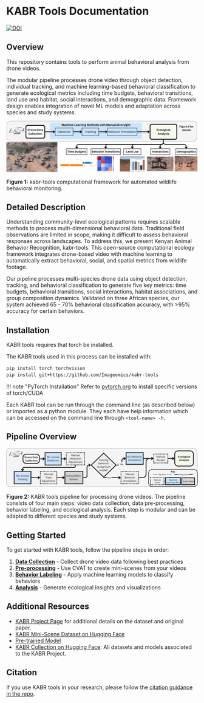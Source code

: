 # KABR Tools Documentation

[![DOI](https://zenodo.org/badge/805519058.svg)](https://zenodo.org/doi/10.5281/zenodo.11288083)

## Overview

This repository contains tools to perform animal behavioral analysis from drone videos.

The modular pipeline processes drone video through object detection, individual tracking, and machine learning-based behavioral classification to generate ecological metrics including time budgets, behavioral transitions, land use and habitat, social interactions, and demographic data. Framework design enables integration of novel ML models and adaptation across species and study systems.

![Visual Abstract](images/visual_abstract.png)

**Figure 1:** kabr-tools computational framework for automated wildlife behavioral monitoring.

## Detailed Description

Understanding community-level ecological patterns requires scalable methods to process multi-dimensional behavioral data. Traditional field observations are limited in scope, making it difficult to assess behavioral responses across landscapes. To address this, we present Kenyan Animal Behavior Recognition, kabr-tools. This open-source computational ecology framework integrates drone-based video with machine learning to automatically extract behavioral, social, and spatial metrics from wildlife footage.

Our pipeline processes multi-species drone data using object detection, tracking, and behavioral classification to generate five key metrics: time budgets, behavioral transitions, social interactions, habitat associations, and group composition dynamics. Validated on three African species, our system achieved 65 - 70% behavioral classification accuracy, with >95% accuracy for certain behaviors.

## Installation

KABR tools requires that torch be installed.

The KABR tools used in this process can be installed with:

```bash
pip install torch torchvision
pip install git+https://github.com/Imageomics/kabr-tools
```

!!! note "PyTorch Installation"
    Refer to [pytorch.org](https://pytorch.org/get-started/locally/) to install specific versions of torch/CUDA

Each KABR tool can be run through the command line (as described below) or imported as a python module. They each have help information which can be accessed on the command line through `<tool-name> -h`.

## Pipeline Overview

![Pipeline Diagram](images/videopipeline.png)

**Figure 2:** KABR tools pipeline for processing drone videos. The pipeline consists of four main steps: video data collection, data pre-processing, behavior labeling, and ecological analysis. Each step is modular and can be adapted to different species and study systems.

## Getting Started

To get started with KABR tools, follow the pipeline steps in order:

1. **[Data Collection](pipeline/data-collection.md)** - Collect drone video data following best practices
2. **[Pre-processing](pipeline/preprocessing.md)** - Use CVAT to create mini-scenes from your videos  
3. **[Behavior Labeling](pipeline/behavior-labeling.md)** - Apply machine learning models to classify behaviors
4. **[Analysis](pipeline/analysis.md)** - Generate ecological insights and visualizations

## Additional Resources

- [KABR Project Page](https://imageomics.github.io/KABR/) for additional details on the dataset and original paper.
- [KABR Mini-Scene Dataset on Hugging Face](https://huggingface.co/datasets/imageomics/KABR)
- [Pre-trained Model](https://huggingface.co/imageomics/x3d-kabr-kinetics)
- [KABR Collection on Hugging Face](https://huggingface.co/collections/imageomics/kabr-664dff304d29e6cd7b8e1a00): All datasets and models associated to the KABR Project.

## Citation

If you use KABR tools in your research, please follow the [citation guidance in the repo](https://github.com/Imageomics/kabr-tools?tab=readme-ov-file#citation).
